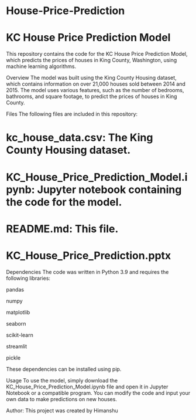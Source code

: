 # House-Price-Prediction
# KC House Price Prediction Model
This repository contains the code for the KC House Price Prediction Model, which predicts the prices of houses in King County, Washington, using machine learning algorithms.

Overview
The model was built using the King County Housing dataset, which contains information on over 21,000 houses sold between 2014 and 2015. The model uses various features, such as the number of bedrooms, bathrooms, and square footage, to predict the prices of houses in King County.

Files
The following files are included in this repository:

# kc_house_data.csv: The King County Housing dataset.
# KC_House_Price_Prediction_Model.ipynb: Jupyter notebook containing the code for the model.
# README.md: This file.
# KC_House_Price_Prediction.pptx
Dependencies
The code was written in Python 3.9 and requires the following libraries:

pandas 

numpy

matplotlib

seaborn

scikit-learn

streamlit 

pickle

These dependencies can be installed using pip.

Usage
To use the model, simply download the KC_House_Price_Prediction_Model.ipynb file and open it in Jupyter Notebook or a compatible program. You can modify the code and input your own data to make predictions on new houses.

Author:
This project was created by Himanshu 
